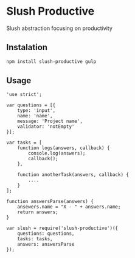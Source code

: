 # Slush Productive

Slush abstraction focusing on productivity

## Instalation

```bash
npm install slush-productive gulp
```

## Usage 

```
'use strict';

var questions = [{
    type: 'input',
    name: 'name',
    message: 'Project name',
    validator: 'notEmpty'
}];

var tasks = [
    function logs(answers, callback) {
        console.log(answers);
        callback();
    },

    function anotherTask(answers, callback) {
        ....
    }
];

function answersParse(answers) {
    ansewers.name = "X - " + answers.name;
    return answers;
}

var slush = require('slush-productive')({
    questions: questions,
    tasks: tasks,
    answers: answersParse
});
```

